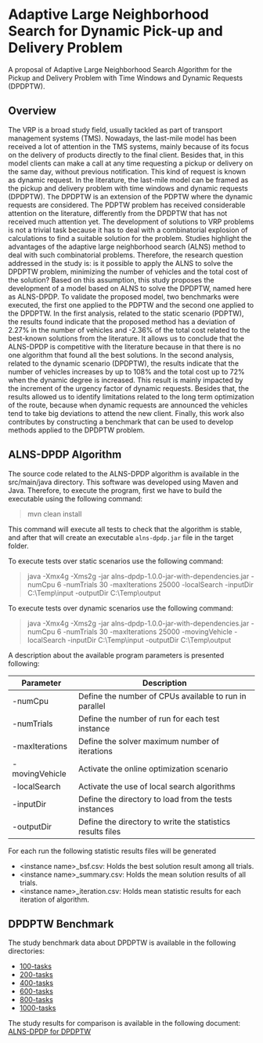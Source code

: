 # Adaptive Large Neighborhood Search for Dynamic Pick-up and Delivery Problem

A proposal of Adaptive Large Neighborhood Search Algorithm for the Pickup and Delivery Problem with Time Windows and Dynamic Requests (DPDPTW). 

## Overview

The VRP is a broad study field, usually tackled as part of transport management systems (TMS). Nowadays, the last-mile model has been received a lot of attention in the TMS systems, mainly because of its focus on the delivery of products directly to the final client. Besides that, in this model clients can make a call at any time requesting a pickup or delivery on the same day, without previous notification. This kind of request is known as dynamic request. In the literature, the last-mile model can be framed as the pickup and delivery problem with time windows and dynamic requests (DPDPTW). The DPDPTW is an extension of the PDPTW where the dynamic requests are considered. The PDPTW problem has received considerable attention on the literature, differently from the DPDPTW that has not received much attention yet. The development of solutions to VRP problems is not a trivial task because it has to deal with a combinatorial explosion of calculations to find a suitable solution for the problem. Studies highlight the advantages of the adaptive large neighborhood search (ALNS) method to deal with such combinatorial problems. Therefore, the research question addressed in the study is: is it possible to apply the ALNS to solve the DPDPTW problem, minimizing the number of vehicles and the total cost of the solution? Based on this assumption, this study proposes the development of a model based on ALNS to solve the DPDPTW, named here as ALNS-DPDP. To validate the proposed model, two benchmarks were executed, the first one applied to the PDPTW and the second one applied to the DPDPTW. In the first analysis, related to the static scenario (PDPTW), the results found indicate that the proposed method has a deviation of 2.27% in the number of vehicles and -2.36% of the total cost related to the best-known solutions from the literature. It allows us to conclude that the ALNS-DPDP is competitive with the literature because in that there is no one algorithm that found all the best solutions. In the second analysis, related to the dynamic scenario (DPDPTW), the results indicate that the number of vehicles increases by up to 108% and the total cost up to 72% when the dynamic degree is increased. This result is mainly impacted by the increment of the urgency factor of dynamic requests. Besides that, the results allowed us to identify limitations related to the long term optimization of the route, because when dynamic requests are announced the vehicles tend to take big deviations to attend the new client. Finally, this work also contributes by constructing a benchmark that can be used to develop methods applied to the DPDPTW problem.

## ALNS-DPDP Algorithm

The source code related to the ALNS-DPDP algorithm is available in the src/main/java directory. 
This software was developed using Maven and Java. Therefore, to execute the program, first we have to build the executable using the following command:

>  mvn clean install

This command will execute all tests to check that the algorithm is stable, and after that will create an executable `alns-dpdp.jar` file in the target folder.

To execute tests over static scenarios use the following command:

> java -Xmx4g -Xms2g -jar alns-dpdp-1.0.0-jar-with-dependencies.jar -numCpu 6 -numTrials 30 -maxIterations 25000 -localSearch -inputDir C:\Temp\input -outputDir C:\Temp\output

To execute tests over dynamic scenarios use the following command:

> java -Xmx4g -Xms2g -jar alns-dpdp-1.0.0-jar-with-dependencies.jar -numCpu 6 -numTrials 30 -maxIterations 25000 -movingVehicle -localSearch -inputDir C:\Temp\input -outputDir C:\Temp\output

A description about the available program parameters is presented following:

| Parameter | Description |
| --------- | ----------- |
| -numCpu | Define the number of CPUs available to run in parallel |
| -numTrials | Define the number of run for each test instance |
| -maxIterations | Define the solver maximum number of iterations |
| -movingVehicle | Activate the online optimization scenario | 
| -localSearch | Activate the use of local search algorithms |
| -inputDir | Define the directory to load from the tests instances |
| -outputDir | Define the directory to write the statistics results files |

For each run the following statistic results files will be generated

* \<instance name\>_bsf.csv: Holds the best solution result among all trials.
* \<instance name\>_summary.csv: Holds the mean solution results of all trials.
* \<instance name\>_iteration.csv: Holds mean statistic results for each iteration of algorithm. 

## DPDPTW Benchmark

The study benchmark data about DPDPTW is available in the following directories:

* [100-tasks](src/main/resources/dpdptw/100-tasks)
* [200-tasks](src/main/resources/dpdptw/200-tasks)
* [400-tasks](src/main/resources/dpdptw/400-tasks)
* [600-tasks](src/main/resources/dpdptw/600-tasks)
* [800-tasks](src/main/resources/dpdptw/800-tasks)
* [1000-tasks](src/main/resources/dpdptw/1000-tasks)

The study results for comparison is available in the following document: [ALNS-DPDP for DPDPTW](Masters%20Thesis%20-%20João%20Pedro%20Schmitt%20-%20Final.pdf)
